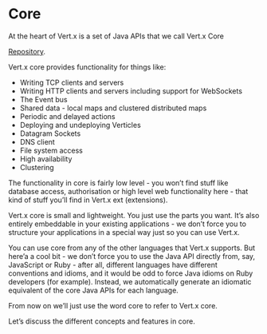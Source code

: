 # Core

At the heart of Vert.x is a set of Java APIs that we call Vert.x Core

[Repository](https://github.com/eclipse/vert.x).

Vert.x core provides functionality for things like:

* Writing TCP clients and servers
* Writing HTTP clients and servers including support for WebSockets
* The Event bus
* Shared data - local maps and clustered distributed maps
* Periodic and delayed actions
* Deploying and undeploying Verticles
* Datagram Sockets
* DNS client
* File system access
* High availability
* Clustering

The functionality in core is fairly low level - you won’t find stuff like database access, authorisation or high level web functionality here - that kind of stuff you’ll find in Vert.x ext (extensions).

Vert.x core is small and lightweight. You just use the parts you want. It’s also entirely embeddable in your existing applications - we don’t force you to structure your applications in a special way just so you can use Vert.x.

You can use core from any of the other languages that Vert.x supports. But here’a a cool bit - we don’t force you to use the Java API directly from, say, JavaScript or Ruby - after all, different languages have different conventions and idioms, and it would be odd to force Java idioms on Ruby developers (for example). Instead, we automatically generate an idiomatic equivalent of the core Java APIs for each language.

From now on we’ll just use the word core to refer to Vert.x core.

Let’s discuss the different concepts and features in core.

